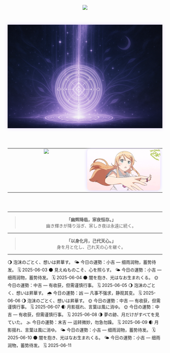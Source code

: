 <!-- 🌑 打字机欢迎语 · 中日双行打字顺序呈现 -->
<p align="center">
  <img src="https://readme-typing-svg.demolab.com?font=Noto+Serif+JP&size=22&pause=1500&color=BFA8F3&center=true&width=600&lines=%E4%B8%8D%E7%9F%A5%E6%98%AF%E6%A2%A6%E7%9A%84%E7%BC%98%E6%95%85%EF%BC%8C%E6%B5%81%E7%A6%BB%E4%B9%8B%E4%BA%BA%E8%BF%BD%E9%80%90%E5%B9%BB%E5%BD%B1%E3%80%82;%E5%A4%A2%E3%81%AE%E3%81%9B%E3%81%84%E3%81%8B%E3%80%81%E5%BD%B7%E5%BE%A8%E3%81%86%E8%80%85%E3%81%AF%E5%B9%BB%E3%82%92%E8%BF%BD%E3%81%86%E3%80%82" />
</p>

<br>

<!-- 🌕 月辉结界分割线 -->
<p align="center">
  <img src="https://raw.githubusercontent.com/Qimin-Shen/Qimin-Shen/main/assets/moon-divider.png" width="1000" style="filter: drop-shadow(0 0 6px #e0d3ff);"/>
</p>

<br><br>

<!-- 🌌 技术图 + 动图 并排展示 -->
<table align="center">
  <tr>
    <!-- 左图：语言图 -->
    <td align="center" valign="top" width="50%">
      <img src="https://github-readme-stats.vercel.app/api/top-langs/?username=Qimin-Shen&layout=compact&theme=radical&bg_color=00000000&hide_border=true&title_color=BFA8F3&text_color=CCCCFF" width="400"/>
    </td>
    <!-- 右图：Kirino 动图 -->
    <td align="center" valign="top" width="50%">
      <img src="./assets/kirino.gif" width="400" style="filter: drop-shadow(0 0 6px #e0d3ff); border-radius: 10px;"/>
    </td>
  </tr>
</table>

<br><br>

---

<!-- 📖 心象 · 展示语录 -->
<blockquote align="center">
  <strong>「幽辉降临，宲夜恒存。」</strong><br>
  幽き輝きが降り浴ぎ、宲しき夜は永遠に続く。<br>
</blockquote>

---

<!-- 🌙 结语 -->
<blockquote align="center">
  <strong>「以身化月，己代天心。」</strong><br>
  身を月と化し、己れ天の心を継ぐ。<br>
</blockquote>

---

🌖 泡沫のごとく、想いは昇華す。
🌤️ 今日の運勢：小吉 — 细雨润物，蓄势待发。
🗓️ 2025-06-03
🌑 見えぬものこそ、心を照らす。
🌤️ 今日の運勢：小吉 — 细雨润物，蓄势待发。
🗓️ 2025-06-04
🌑 闇を抱き、光はなお生まれくる。
🌞 今日の運勢：中吉 — 有收获，但需谨慎行事。
🗓️ 2025-06-05
🌖 泡沫のごとく、想いは昇華す。
🌧️ 今日の運勢：凶 — 凡事不强求，静观其变。
🗓️ 2025-06-06
🌖 泡沫のごとく、想いは昇華す。
🌞 今日の運勢：中吉 — 有收获，但需谨慎行事。
🗓️ 2025-06-07
🌒 月影揺れ、言葉は風に消ゆ。
🌞 今日の運勢：中吉 — 有收获，但需谨慎行事。
🗓️ 2025-06-08
🌗 夢の跡、月だけがすべてを見ていた。
🌫️ 今日の運勢：末吉 — 运转微妙，勿急勿躁。
🗓️ 2025-06-09
🌒 月影揺れ、言葉は風に消ゆ。
🌤️ 今日の運勢：小吉 — 细雨润物，蓄势待发。
🗓️ 2025-06-10
🌑 闇を抱き、光はなお生まれくる。
🌤️ 今日の運勢：小吉 — 细雨润物，蓄势待发。
🗓️ 2025-06-11
